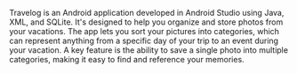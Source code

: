 Travelog is an Android application developed in Android Studio using Java, XML, and SQLite. It's designed to help you organize and store photos from your vacations. The app lets you sort your pictures into categories, which can represent anything from a specific day of your trip to an event during your vacation. A key feature is the ability to save a single photo into multiple categories, making it easy to find and reference your memories.
